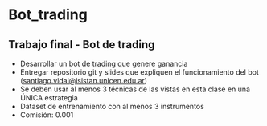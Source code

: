 # Bot_trading

## Trabajo final - Bot de trading
- Desarrollar un bot de trading que genere ganancia
- Entregar repositorio git y slides que expliquen el funcionamiento del bot (santiago.vidal@isistan.unicen.edu.ar)
- Se deben usar al menos 3 técnicas de las vistas en esta clase en una ÚNICA estrategia
- Dataset de entrenamiento con al menos 3 instrumentos
- Comisión: 0.001
